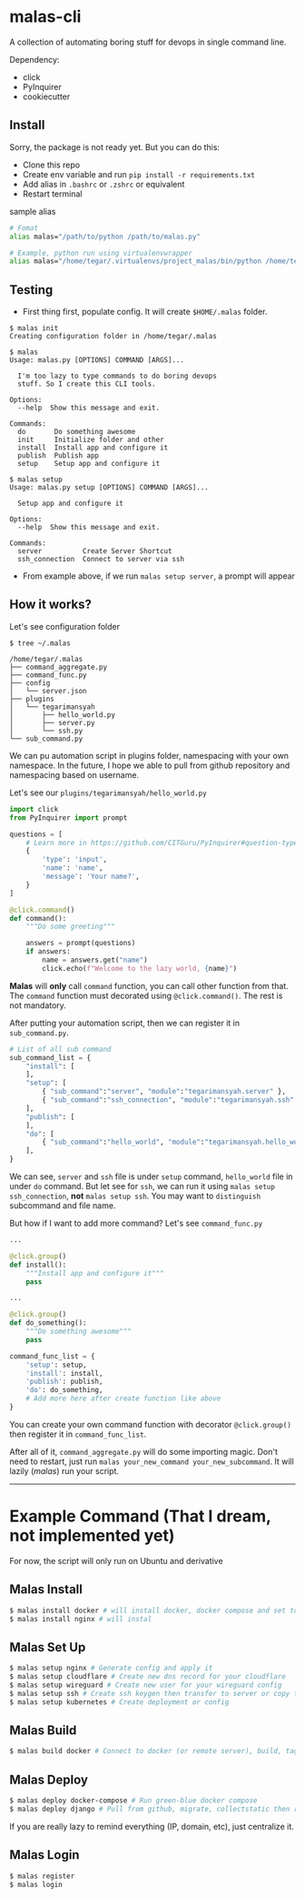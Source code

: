 # malas-cli

A collection of automating boring stuff for devops in single command line.

Dependency:

* click
* PyInquirer
* cookiecutter

## Install

Sorry, the package is not ready yet. But you can do this:

* Clone this repo
* Create env variable and run `pip install -r requirements.txt`
* Add alias in `.bashrc` or `.zshrc` or equivalent
* Restart terminal

sample alias

```bash
# Fomat
alias malas="/path/to/python /path/to/malas.py"

# Example, python run using virtualenvwrapper
alias malas="/home/tegar/.virtualenvs/project_malas/bin/python /home/tegar/malas-cli/malas-cli/malas.py"
```

## Testing

* First thing first, populate config. It will create `$HOME/.malas` folder.

```
$ malas init
Creating configuration folder in /home/tegar/.malas

$ malas
Usage: malas.py [OPTIONS] COMMAND [ARGS]...

  I'm too lazy to type commands to do boring devops
  stuff. So I create this CLI tools.

Options:
  --help  Show this message and exit.

Commands:
  do       Do something awesome
  init     Initialize folder and other
  install  Install app and configure it
  publish  Publish app
  setup    Setup app and configure it

$ malas setup
Usage: malas.py setup [OPTIONS] COMMAND [ARGS]...

  Setup app and configure it

Options:
  --help  Show this message and exit.

Commands:
  server          Create Server Shortcut
  ssh_connection  Connect to server via ssh
```

* From example above, if we run `malas setup server`, a prompt will appear

## How it works?

Let's see configuration folder

```
$ tree ~/.malas 

/home/tegar/.malas
├── command_aggregate.py
├── command_func.py
├── config
│   └── server.json
├── plugins
│   └── tegarimansyah
│       ├── hello_world.py
│       ├── server.py
│       └── ssh.py
└── sub_command.py
```

We can pu automation script in plugins folder, namespacing with your own namespace. In the future, I hope we able to pull from github repository and namespacing based on username.

Let's see our `plugins/tegarimansyah/hello_world.py`

```python
import click
from PyInquirer import prompt

questions = [
    # Learn more in https://github.com/CITGuru/PyInquirer#question-types
    {
        'type': 'input',
        'name': 'name',
        'message': 'Your name?',
    }
]

@click.command()
def command():
    """Do some greeting"""

    answers = prompt(questions)
    if answers:
        name = answers.get("name")
        click.echo(f"Welcome to the lazy world, {name}")
```

**Malas** will **only** call `command` function, you can call other function from that. The `command` function must decorated using `@click.command()`. The rest is not mandatory.

After putting your automation script, then we can register it in `sub_command.py`.

```python
# List of all sub command
sub_command_list = {
    "install": [
    ],
    "setup": [
        { "sub_command":"server", "module":"tegarimansyah.server" },
        { "sub_command":"ssh_connection", "module":"tegarimansyah.ssh" },
    ],
    "publish": [
    ],
    "do": [
        { "sub_command":"hello_world", "module":"tegarimansyah.hello_world" },
    ],
}
```

We can see, `server` and `ssh` file is under `setup` command, `hello_world` file in under `do` command. But let see for `ssh`, we can run it using `malas setup ssh_connection`, **not** `malas setup ssh`. You may want to `distinguish` subcommand and file name.

But how if I want to add more command? Let's see `command_func.py`

```python
...

@click.group()
def install():
    """Install app and configure it"""
    pass

...

@click.group()
def do_something():
    """Do something awesome"""
    pass

command_func_list = {
    'setup': setup,
    'install': install,
    'publish': publish,
    'do': do_something,
    # Add more here after create function like above
}
```

You can create your own command function with decorator `@click.group()` then register it in `command_func_list`.

After all of it, `command_aggregate.py` will do some importing magic. Don't need to restart, just run `malas your_new_command your_new_subcommand`. It will lazily (*malas*) run your script.

---

# Example Command (That I dream, not implemented yet)

For now, the script will only run on Ubuntu and derivative

## Malas Install

```bash
$ malas install docker # will install docker, docker compose and set to current user
$ malas install nginx # will instal 
```

## Malas Set Up

```bash
$ malas setup nginx # Generate config and apply it
$ malas setup cloudflare # Create new dns record for your cloudflare
$ malas setup wireguard # Create new user for your wireguard config
$ malas setup ssh # Create ssh keygen then transfer to server or copy to clipboard
$ malas setup kubernetes # Create deployment or config
```

## Malas Build 

```bash
$ malas build docker # Connect to docker (or remote server), build, tagging and push to registry
```

## Malas Deploy

```bash
$ malas deploy docker-compose # Run green-blue docker compose
$ malas deploy django # Pull from github, migrate, collectstatic then restart systemd
```

If you are really lazy to remind everything (IP, domain, etc), just centralize it. 

## Malas Login

```bash
$ malas register
$ malas login
```